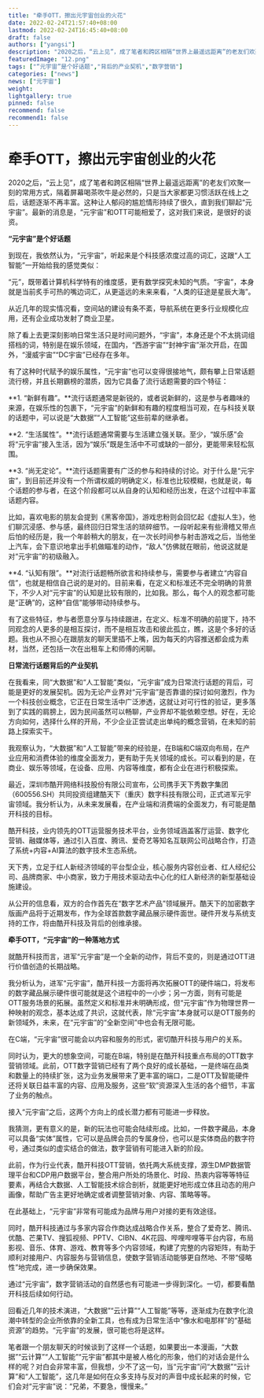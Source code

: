 ```yaml
---
title: "牵手OTT，擦出元宇宙创业的火花"
date: 2022-02-24T21:57:40+08:00
lastmod: 2022-02-24T16:45:40+08:00
draft: false
authors: ["yangsi"]
description: "2020之后，“云上见”，成了笔者和跨区相隔“世界上最遥远距离”的老友们欢聚一刻的常用方式，隔着屏幕喝茶吹牛是必然的，只是当大家都更习惯活跃在线上之后，话题逐渐不再丰富。这种让人郁闷的尴尬情形持续了很久，直到我们聊起“元宇宙”。最新的消息是，“元宇宙”和OTT可能相爱了，这对我们来说，是很好的谈资。"
featuredImage: "12.png"
tags: ["“元宇宙”是个好话题","背后的产业契机","数字营销"]
categories: ["news"]
news: ["元宇宙"]
weight: 
lightgallery: true
pinned: false
recommend: false
recommend1: false
---
```


# 牵手OTT，擦出元宇宙创业的火花

2020之后，“云上见”，成了笔者和跨区相隔“世界上最遥远距离”的老友们欢聚一刻的常用方式，隔着屏幕喝茶吹牛是必然的，只是当大家都更习惯活跃在线上之后，话题逐渐不再丰富。这种让人郁闷的尴尬情形持续了很久，直到我们聊起“元宇宙”。最新的消息是，“元宇宙”和OTT可能相爱了，这对我们来说，是很好的谈资。

**“元宇宙”是个好话题**

到现在，我依然认为，“元宇宙”，听起来是个科技感浓度过高的词汇，这跟“人工智能”一开始给我的感觉类似：

“元”，既带着计算机科学特有的维度感，更有数学探究未知的气质。“宇宙”，本身就是当前炙手可热的嘴边词汇，从更遥远的未来来看，“人类的征途是星辰大海”。

从近几年的现实情况看，空间站的建设有条不紊，导航系统在更多行业规模化应用，还有企业成功发射了商业卫星。

除了看上去更深刻影响日常生活只是时间问题外，“宇宙”，本身还是个不太挑词组搭档的词，特别是在娱乐领域，在国内，“西游宇宙”“封神宇宙”渐次开启，在国外，“漫威宇宙”“DC宇宙”已经存在多年。

有了这种时代赋予的娱乐属性，“元宇宙”也可以变得很接地气，颇有攀上日常话题流行榜，并且长期霸榜的潜质，因为它具备了流行话题需要的四个特征：

**1. “新鲜有趣”。**流行话题通常是新锐的，或者说新鲜的，这是参与者趣味的来源，在娱乐性的包裹下，“元宇宙”的新鲜和有趣的程度相当可观，在与科技关联的话题中，可以说是“大数据”“人工智能”这些前辈的继承者。

**2. “生活属性”。**流行话题通常需要与生活建立强关联。至少，“娱乐感”会将“元宇宙”接入生活，因为“娱乐”既是生活中不可或缺的一部分，更能带来轻松氛围。

**3. “尚无定论”。**流行话题需要有广泛的参与和持续的讨论。对于什么是“元宇宙”，到目前还并没有一个所谓权威的明确定义，标准也比较模糊，也就是说，每个话题的参与者，在这个阶段都可以从自身的认知和经历出发，在这个过程中丰富话题内容。

比如，喜欢电影的朋友会提到《黑客帝国》，游戏忠粉则会回忆起《虚拟人生》，他们聊沉浸感、参与感，最终回归日常生活的琐碎细节。一段听起来有些滑稽又带点后怕的经历是，我一个年龄稍大的朋友，在一次长时间参与射击游戏之后，当他坐上汽车，会下意识地拿出手机做瞄准的动作，“敌人”仿佛就在眼前，他说这就是对“元宇宙”的初级融入。

**4. “认知有限”。**对流行话题畅所欲言和持续参与，需要参与者建立“内容自信”，也就是相信自己说的是对的。目前来看，在定义和标准还不完全明确的背景下，不少人对“元宇宙”的认知是比较有限的，比如我。那么，每个人的观念都可能是“正确”的，这种“自信”能够带动持续参与。

有了这些特征，参与者愿意分享与持续跟进，在定义、标准不明确的前提下，持不同观念的人更多的是相互探讨，而不是相互攻击和彼此孤立，瞧，这是个多好的话题。我也从不担心在跟朋友的聊天里插不上嘴，因为每天的内容推送都会成为素材，当然，还包括一次在出租车上和师傅的闲聊。

**日常流行话题背后的产业契机**

在我看来，同“大数据”和“人工智能”类似，“元宇宙”成为日常流行话题的背后，可能是更好的发展契机。因为无论产业界对“元宇宙”是否靠谱的探讨如何激烈，作为一个科技创业概念，它正在日常生活中广泛渗透，这就让对可行性的验证，更多落到了实践的肩膀上，因为民间虽然可以畅聊，产业界却不能依赖空想。好在，无论方向如何，选择什么样的开局，不少企业正尝试走出单纯的概念营销，在未知的前路上探索实干。

我观察认为，“大数据”和“人工智能”带来的经验是，在B端和C端双向布局，在产业应用和消费体验的维度全面发力，更有助于先关领域的成长。可以看到的是，在商业、娱乐等领域，在设备、应用、内容等维度，都有企业在进行积极探索。

最近，深圳市酷开网络科技股份有限公司宣布，公司携手天下秀数字集团（600556.SH）共同投资组建酷天下（重庆）数字科技有限公司，正式进军元宇宙领域。我分析认为，从未来发展看，在产业端和消费端的全面发力，有可能是酷开科技的目标。

酷开科技，业内领先的OTT运营服务技术平台，业务领域涵盖客厅运营、数字化营销、融媒体等，通过引入百度、腾讯、爱奇艺等知名互联网公司战略合作，打造了系统+内容+AI算法的数字技术生态系统。

天下秀，立足于红人新经济领域的平台型企业，核心服务内容创业者、红人经纪公司、品牌商家、中小商家，致力于用技术驱动去中心化的红人新经济的新型基础设施建设。

从公开的信息看，双方的合作首先在“数字艺术产品”领域展开。酷天下的加密数字版画产品将于近期发布，作为全球首款数字藏品展示硬件面世。硬件开发与系统支持的工作，将由酷开科技及背后的创维承接。

**牵手OTT，“元宇宙”的一种落地方式**

就酷开科技而言，进军“元宇宙”是一个全新的动作，背后不变的，则是通过OTT进行价值创造的长期战略。

我分析认为，进军“元宇宙”，酷开科技一方面将再次拓展OTT的硬件端口，将发布的数字藏品展示硬件很可能就是这个进程中的一小步；另一方面，则有可能是OTT服务场景的拓展。虽然定义和标准并未明确形成，但“元宇宙”作为物理世界一种映射的观念，基本达成了共识，这就代表，除“元宇宙”本身就可以是OTT服务的新领域外，未来，在“元宇宙”的“全新空间”中也会有无限可能。

在C端，“元宇宙”很可能会以内容和服务的形式，密切酷开科技与用户的关系。

同时认为，更大的想象空间，可能在B端，特别是在酷开科技重点布局的OTT数字营销领域。此前，OTT数字营销已经有了两个良好的成长基础，一是终端在品类和数量上的持续扩张，这为业务发展带来了更丰富的端口，二是OTT及智能硬件还将关联日益丰富的内容、应用及服务，这些“软”资源深入生活的各个细节，丰富了业务的触点。

接入“元宇宙”之后，这两个方向上的成长潜力都有可能进一步释放。

我猜测，更有意义的是，新的玩法也可能会陆续形成。比如，一件数字藏品，本身可以具备“实体”属性，它可以是品牌会员的专属身份，也可以是实体商品的数字符号，通过类似的虚实结合的做法，数字营销有可能进入新的阶段。

此前，作为行业代表，酷开科技OTT营销，依托两大系统支撑，源生DMP数据管理平台和CDP用户数据平台，整合用户所处的场景化、时段、热衷内容等等特征要素，再结合大数据、人工智能技术综合剖析，就能更好地形成立体且动态的用户画像，帮助广告主更好地确定或者调整营销对象、内容、策略等等。

在此基础上，“元宇宙”非常有可能成为品牌与用户对接的更有效途径。

同时，酷开科技通过与多家内容合作商达成战略合作关系，整合了爱奇艺、腾讯、优酷、芒果TV、搜狐视频、PPTV、CIBN、4K花园、哔哩哔哩等平台内容，布局影视、音乐、体育、游戏、教育等多个内容领域，构建了完整的内容矩阵，有助于顺利对接用户、内容服务与营销信息，使数字营销活动能够更自然地、不带“侵略性”地完成，进一步确保效果。

通过“元宇宙”，数字营销活动的自然感也有可能进一步得到深化。一切，都要看酷开科技后续如何行动。

回看近几年的技术演进，“大数据”“云计算”“人工智能”等等，逐渐成为在数字化浪潮中转型的企业所依靠的全新工具，也有成为日常生活中“像水和电那样”的“基础资源”的趋势。“元宇宙”的发展，很可能也将是这样。

笔者跟一个朋友聊天的时候谈到了这样一个话题，如果要出一本漫画，“大数据”“云计算”“人工智能”“元宇宙”都其中是被人格化的形象，他们的对话会是什么样的呢？对白会非常丰富，但我想，少不了这一句，当“元宇宙”问“大数据”“云计算”和“人工智能”，这几年是如何在众多支持与反对的声音中成长起来的时候，它们会对“元宇宙”说：“兄弟，不要急，慢慢来。”